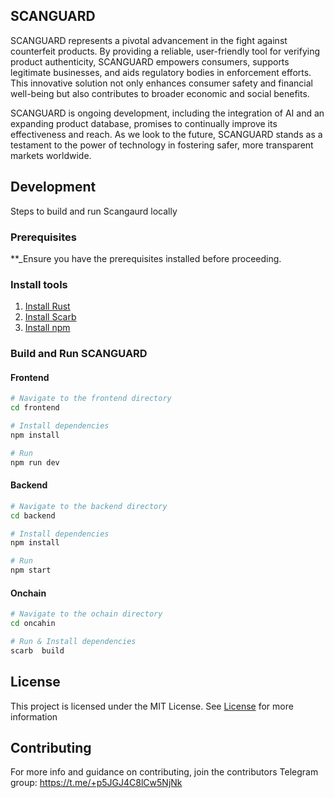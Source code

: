 <!-- <h1 style="text-align: center">Scangaurd</h1> -->

<!-- <div style="text-align: center ">
  <img width="996" alt="image" src="">
</div> -->

<div style="width: 100%; display: flex; align-items: center; justify-content: center">
<table >
  <tr>
  </tr>

</table></div>

## SCANGUARD

SCANGUARD represents a pivotal advancement in the fight against counterfeit products. By providing a reliable, user-friendly tool for verifying product authenticity, SCANGUARD empowers consumers, supports legitimate businesses, and aids regulatory bodies in enforcement efforts. This innovative solution not only enhances consumer safety and financial well-being but also contributes to broader economic and social benefits.

SCANGUARD is ongoing development, including the integration of AI and an expanding product database, promises to continually improve its effectiveness and reach. As we look to the future, SCANGUARD stands as a testament to the power of technology in fostering safer, more transparent markets worldwide.

## Development
Steps to build and run Scangaurd locally

### Prerequisites
**_Ensure you have the prerequisites installed before proceeding.

### Install tools
1. [Install Rust](https://www.rust-lang.org/tools/install)
2. [Install Scarb](https://docs.swmansion.com/scarb/download.html#install-via-asdf)
3. [Install npm](https://docs.npmjs.com/downloading-and-installing-node-js-and-npm)


### Build and Run SCANGUARD

#### Frontend
```bash
# Navigate to the frontend directory
cd frontend

# Install dependencies
npm install

# Run 
npm run dev
``` 


#### Backend
```bash
# Navigate to the backend directory
cd backend

# Install dependencies
npm install

# Run 
npm start
``` 


#### Onchain
```bash
# Navigate to the ochain directory
cd oncahin

# Run & Install dependencies
scarb  build
``` 


## License

This project is licensed under the MIT License. See [License](./LICENSE) for more information

## Contributing
For more info and guidance on contributing, join the contributors Telegram group: https://t.me/+p5JGJ4C8lCw5NjNk
